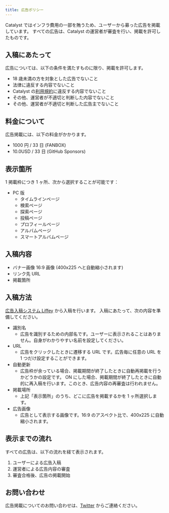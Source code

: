 ```yaml
---
title: 広告ポリシー
---
```


Catalyst ではインフラ費用の一部を賄うため、ユーザーから募った広告を掲載しています。
すべての広告は、Catalyst の運営者が審査を行い、掲載を許可したものです。

## 入稿にあたって

広告については、以下の条件を満たすものに限り、掲載を許可します。

- 18 歳未満の方を対象とした広告でないこと
- 法律に違反する内容でないこと
- Catalyst の[利用規約](/catalyst/terms)に違反する内容でないこと
- その他、運営者が不適切と判断した内容でないこと
- その他、運営者が不適切と判断した広告主でないこと

## 料金について

広告掲載には、以下の料金がかかります。

- 1000 円 / 33 日 (FANBOX)
- 10.0USD / 33 日 (GitHub Sponsors)

## 表示箇所

1 掲載枠につき 1 ヶ所、次から選択することが可能です：

- PC 版
  - タイムラインページ
  - 検索ページ
  - 探索ページ
  - 投稿ページ
  - プロフィールページ
  - アルバムページ
  - スマートアルバムページ

## 入稿内容

- バナー画像 16:9 画像 (400x225 へと自動縮小されます)
- リンク先 URL
- 掲載箇所

## 入稿方法

[広告入稿システム Liffey](https://accounts.natsuneko.com/liffey) から入稿を行います。
入稿にあたって、次の内容を準備してください。

- 識別名
  - 広告を識別するための内部名です。ユーザーに表示されることはありません。自身がわかりやすい名前を設定してください。
- URL
  - 広告をクリックしたときに遷移する URL です。広告毎に任意の URL を 1 つだけ設定することができます。
- 自動更新
  - 広告枠が余っている場合、掲載期間が終了したときに自動再掲載を行うかどうかの設定です。 ON にした場合、掲載期間が終了したときに自動的に再入稿を行います。このとき、広告内容の再審査は行われません。
- 掲載場所
  - 上記「表示箇所」のうち、どこに広告を掲載するかを 1 ヶ所選択します。
- 広告画像
  - 広告として表示する画像です。16:9 のアスペクト比で、400x225 に自動縮小されます。

## 表示までの流れ

すべての広告は、以下の流れを経て表示されます。

1. ユーザーによる広告入稿
2. 運営者による広告内容の審査
3. 審査合格後、広告の掲載開始

## お問い合わせ

広告掲載についてのお問い合わせは、[Twitter](https://twitter.com/6jz) からご連絡ください。
